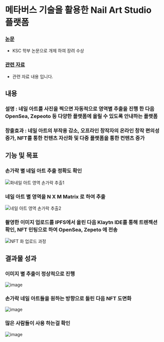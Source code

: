 # 메타버스 기술을 활용한 Nail Art Studio 플랫폼


### [논문](http://www.riss.kr/search/detail/DetailView.do?p_mat_type=1a0202e37d52c72d&control_no=2b74a069d1ebaab66aae8a972f9116fb)
+ KSC 학부 논문으로 개제 하여 장려 수상
 
### [관련 자료](http://board.sejong.ac.kr/boardview.do?pkid=154050&currentPage=1&searchField=D.TITLE&siteGubun=19&menuGubun=1&bbsConfigFK=804&searchLowItem=ALL&searchValue=%EB%84%A4%EC%9D%BC)
+ 관련 자료 내용 입니다.
 
 ## 내용

### 설명 : 네일 아트를 사진을 찍으면 자동적으로 영역별 추출을 진행 한 다음 OpenSea, Zepeoto 등 다양한 플랫폼에 올릴 수 있도록 안내하는 플랫폼

### 창출효과 : 네일 아트의 부작용 감소, 오프라인 창작자의 온라인 창작 편의성 증가, NFT를 통한 컨텐츠 자산화 및 다중 플랫폼을 통한 컨텐츠 증가
 

## 기능 및 목표 

### 손가락 별 네일 아트 추출 정확도 확인

![화네일 아트 영역 손가락 추출1](https://user-images.githubusercontent.com/68593892/235696943-29d13448-7218-478a-a336-22190c3b806b.png)

### 네일 아트 별 영역을 N X M Matrix 로 하여 추출

![네일 아트 영역 손가락 추출2](https://user-images.githubusercontent.com/68593892/235696550-4c8bfbc4-7911-4daf-bf8a-bb15ce7605ee.png)

### 촬영한 이미지 업로드를 IPFS에서 올린 다음 Klaytn IDE를 통해 트렌젝션 확인, NFT 민팅으로 하여 OpenSea, Zepeto 에 전송

![ NFT 화 업로드 과정 ](https://user-images.githubusercontent.com/68593892/235697100-2d58a958-3817-416f-894d-066e5a9abea7.png)


## 결과물 성과

### 이미지 별 추출이 정상적으로 진행

![image](https://user-images.githubusercontent.com/68593892/235697414-9a6b64ea-3009-4e31-b408-d60257227b6c.png)

### 손가락 네일 아트들을 원하는 방향으로 돌린 다음 NFT 도면화

![image](https://user-images.githubusercontent.com/68593892/235698797-11997078-d7a9-4201-a32b-4a0e745a42db.png)

### 많은 사람들이 사용 하는걸 확인

![image](https://user-images.githubusercontent.com/68593892/235699121-07779580-8fd5-4e55-8400-b50a5aeed960.png)



